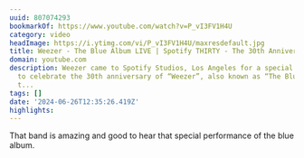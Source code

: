 ```yaml
---
uuid: 807074293
bookmarkOf: https://www.youtube.com/watch?v=P_vI3FV1H4U
category: video
headImage: https://i.ytimg.com/vi/P_vI3FV1H4U/maxresdefault.jpg
title: Weezer - The Blue Album LIVE | Spotify THIRTY - The 30th Anniversary
domain: youtube.com
description: Weezer came to Spotify Studios, Los Angeles for a special performance
  to celebrate the 30th anniversary of “Weezer”, also known as “The Blue Album”. Listen
  t...
tags: []
date: '2024-06-26T12:35:26.419Z'
highlights:
---
```


That band is amazing and good to hear that special performance of the blue album.

